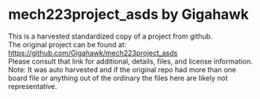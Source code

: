 
# mech223project_asds by Gigahawk  
This is a harvested standardized copy of a project from github.  
The original project can be found at:  
https://github.com/Gigahawk/mech223project_asds  
Please consult that link for additional, details, files, and license information.  
Note: It was auto harvested and if the original repo had more than one board file or anything out of the ordinary the files here are likely not representative.  
    